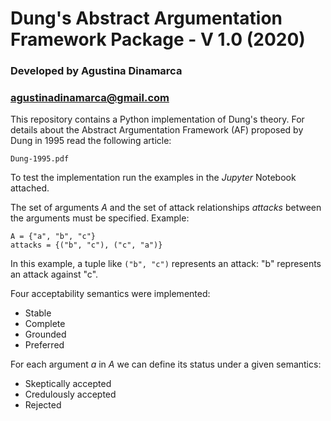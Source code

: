 # Dung's Abstract Argumentation Framework Package - V 1.0 (2020)

### Developed by Agustina Dinamarca
### agustinadinamarca@gmail.com

This repository contains a Python implementation of Dung's theory. For details about the Abstract Argumentation Framework (AF) proposed by Dung in 1995 read the following article:
```
Dung-1995.pdf
```
To test the implementation run the examples in the *Jupyter* Notebook attached.

The set of arguments *A* and the set of attack relationships *attacks* between the arguments must be specified. 
Example:
```
A = {"a", "b", "c"}
attacks = {("b", "c"), ("c", "a")}
```
In this example, a tuple like ```("b", "c")``` represents an attack: "b" represents
an attack against "c". 

Four acceptability semantics were implemented:
* Stable
* Complete
* Grounded
* Preferred

For each argument *a* in *A* we can define its status under a given semantics:
* Skeptically accepted
* Credulously accepted
* Rejected

